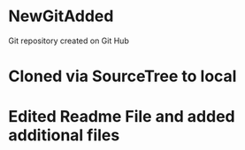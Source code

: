 # NewGitAdded
Git repository created on Git Hub
# Cloned via SourceTree to local
# Edited Readme File and added additional files
